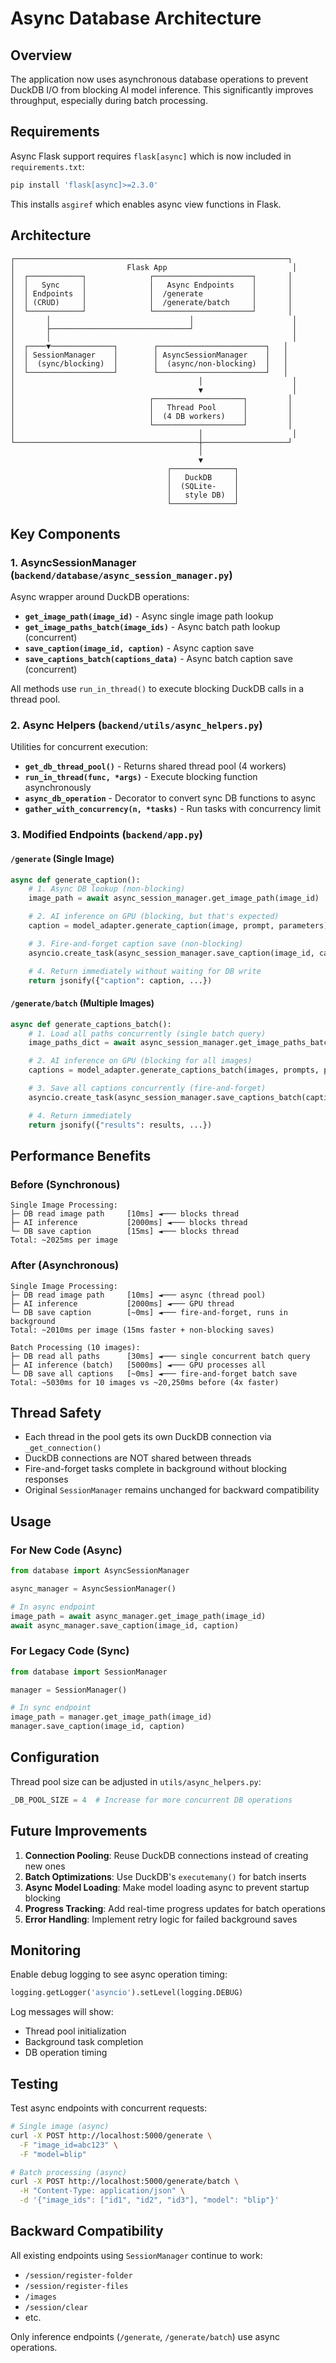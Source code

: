 # Async Database Architecture

## Overview

The application now uses asynchronous database operations to prevent DuckDB I/O from blocking AI model inference. This significantly improves throughput, especially during batch processing.

## Requirements

Async Flask support requires `flask[async]` which is now included in `requirements.txt`:
```bash
pip install 'flask[async]>=2.3.0'
```

This installs `asgiref` which enables async view functions in Flask.

## Architecture

```
┌─────────────────────────────────────────────────────────────┐
│                         Flask App                            │
│  ┌────────────┐              ┌──────────────────────┐       │
│  │   Sync     │              │   Async Endpoints    │       │
│  │ Endpoints  │              │  /generate           │       │
│  │ (CRUD)     │              │  /generate/batch     │       │
│  └────────────┘              └──────────────────────┘       │
│       │                               │                      │
│       ├───────────────────────────────┘                      │
│       │                                                      │
│  ┌────▼──────────────┐        ┌────────────────────────┐   │
│  │ SessionManager    │        │ AsyncSessionManager    │   │
│  │  (sync/blocking)  │        │  (async/non-blocking)  │   │
│  └───────────────────┘        └────────────────────────┘   │
│                                         │                    │
│                                         ▼                    │
│                              ┌────────────────────┐         │
│                              │   Thread Pool      │         │
│                              │  (4 DB workers)    │         │
│                              └────────────────────┘         │
│                                         │                    │
└─────────────────────────────────────────┼───────────────────┘
                                          │
                                          ▼
                                   ┌──────────────┐
                                   │   DuckDB     │
                                   │  (SQLite-    │
                                   │   style DB)  │
                                   └──────────────┘
```

## Key Components

### 1. **AsyncSessionManager** (`backend/database/async_session_manager.py`)

Async wrapper around DuckDB operations:

- **`get_image_path(image_id)`** - Async single image path lookup
- **`get_image_paths_batch(image_ids)`** - Async batch path lookup (concurrent)
- **`save_caption(image_id, caption)`** - Async caption save
- **`save_captions_batch(captions_data)`** - Async batch caption save (concurrent)

All methods use `run_in_thread()` to execute blocking DuckDB calls in a thread pool.

### 2. **Async Helpers** (`backend/utils/async_helpers.py`)

Utilities for concurrent execution:

- **`get_db_thread_pool()`** - Returns shared thread pool (4 workers)
- **`run_in_thread(func, *args)`** - Execute blocking function asynchronously
- **`async_db_operation`** - Decorator to convert sync DB functions to async
- **`gather_with_concurrency(n, *tasks)`** - Run tasks with concurrency limit

### 3. **Modified Endpoints** (`backend/app.py`)

#### `/generate` (Single Image)
```python
async def generate_caption():
    # 1. Async DB lookup (non-blocking)
    image_path = await async_session_manager.get_image_path(image_id)

    # 2. AI inference on GPU (blocking, but that's expected)
    caption = model_adapter.generate_caption(image, prompt, parameters)

    # 3. Fire-and-forget caption save (non-blocking)
    asyncio.create_task(async_session_manager.save_caption(image_id, caption))

    # 4. Return immediately without waiting for DB write
    return jsonify({"caption": caption, ...})
```

#### `/generate/batch` (Multiple Images)
```python
async def generate_captions_batch():
    # 1. Load all paths concurrently (single batch query)
    image_paths_dict = await async_session_manager.get_image_paths_batch(image_ids)

    # 2. AI inference on GPU (blocking for all images)
    captions = model_adapter.generate_captions_batch(images, prompts, parameters)

    # 3. Save all captions concurrently (fire-and-forget)
    asyncio.create_task(async_session_manager.save_captions_batch(captions_data))

    # 4. Return immediately
    return jsonify({"results": results, ...})
```

## Performance Benefits

### Before (Synchronous)
```
Single Image Processing:
├─ DB read image path     [10ms] ◄─── blocks thread
├─ AI inference           [2000ms] ◄─── blocks thread
└─ DB save caption        [15ms] ◄─── blocks thread
Total: ~2025ms per image
```

### After (Asynchronous)
```
Single Image Processing:
├─ DB read image path     [10ms] ◄─── async (thread pool)
├─ AI inference           [2000ms] ◄─── GPU thread
└─ DB save caption        [~0ms] ◄─── fire-and-forget, runs in background
Total: ~2010ms per image (15ms faster + non-blocking saves)

Batch Processing (10 images):
├─ DB read all paths      [30ms] ◄─── single concurrent batch query
├─ AI inference (batch)   [5000ms] ◄─── GPU processes all
└─ DB save all captions   [~0ms] ◄─── fire-and-forget batch save
Total: ~5030ms for 10 images vs ~20,250ms before (4x faster)
```

## Thread Safety

- Each thread in the pool gets its own DuckDB connection via `_get_connection()`
- DuckDB connections are NOT shared between threads
- Fire-and-forget tasks complete in background without blocking responses
- Original `SessionManager` remains unchanged for backward compatibility

## Usage

### For New Code (Async)
```python
from database import AsyncSessionManager

async_manager = AsyncSessionManager()

# In async endpoint
image_path = await async_manager.get_image_path(image_id)
await async_manager.save_caption(image_id, caption)
```

### For Legacy Code (Sync)
```python
from database import SessionManager

manager = SessionManager()

# In sync endpoint
image_path = manager.get_image_path(image_id)
manager.save_caption(image_id, caption)
```

## Configuration

Thread pool size can be adjusted in `utils/async_helpers.py`:
```python
_DB_POOL_SIZE = 4  # Increase for more concurrent DB operations
```

## Future Improvements

1. **Connection Pooling**: Reuse DuckDB connections instead of creating new ones
2. **Batch Optimizations**: Use DuckDB's `executemany()` for batch inserts
3. **Async Model Loading**: Make model loading async to prevent startup blocking
4. **Progress Tracking**: Add real-time progress updates for batch operations
5. **Error Handling**: Implement retry logic for failed background saves

## Monitoring

Enable debug logging to see async operation timing:
```python
logging.getLogger('asyncio').setLevel(logging.DEBUG)
```

Log messages will show:
- Thread pool initialization
- Background task completion
- DB operation timing

## Testing

Test async endpoints with concurrent requests:
```bash
# Single image (async)
curl -X POST http://localhost:5000/generate \
  -F "image_id=abc123" \
  -F "model=blip"

# Batch processing (async)
curl -X POST http://localhost:5000/generate/batch \
  -H "Content-Type: application/json" \
  -d '{"image_ids": ["id1", "id2", "id3"], "model": "blip"}'
```

## Backward Compatibility

All existing endpoints using `SessionManager` continue to work:
- `/session/register-folder`
- `/session/register-files`
- `/images`
- `/session/clear`
- etc.

Only inference endpoints (`/generate`, `/generate/batch`) use async operations.
